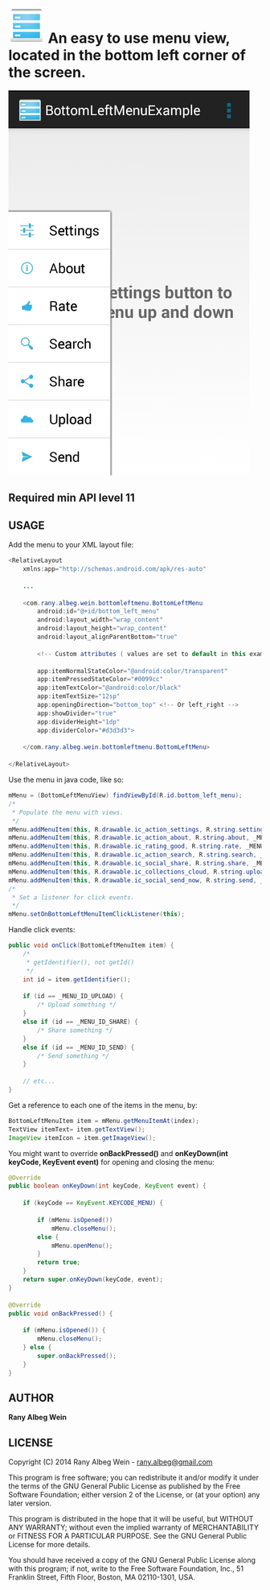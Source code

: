 ![Alt text](res/drawable-hdpi/ic_launcher.png "Icon") An easy to use menu view, located in the bottom left corner of the screen.
===================

![Alt text](screenshot.jpg "BottomLeftMenuView Samsung Galaxy S2")

Required min API level 11 
-------------------------

USAGE
------
Add the menu to your XML layout file:
```java
<RelativeLayout
    xmlns:app="http://schemas.android.com/apk/res-auto"

    ...

    <com.rany.albeg.wein.bottomleftmenu.BottomLeftMenu
        android:id="@+id/bottom_left_menu"
        android:layout_width="wrap_content"
        android:layout_height="wrap_content"
        android:layout_alignParentBottom="true"

        <!-- Custom attributes ( values are set to default in this example ): -->

        app:itemNormalStateColor="@android:color/transparent"
        app:itemPressedStateColor="#0099cc"
        app:itemTextColor="@android:color/black"
        app:itemTextSize="12sp"
        app:openingDirection="bottom_top" <!-- Or left_right -->
        app:showDivider="true"
        app:dividerHeight="1dp"
        app:dividerColor="#d3d3d3">

    </com.rany.albeg.wein.bottomleftmenu.BottomLeftMenu>

</RelativeLayout>
```
Use the menu in java code, like so:
```java
mMenu = (BottomLeftMenuView) findViewById(R.id.bottom_left_menu);
/*
 * Populate the menu with views.
 */
mMenu.addMenuItem(this, R.drawable.ic_action_settings, R.string.settings, _MENU_ID_SETTINGS);
mMenu.addMenuItem(this, R.drawable.ic_action_about, R.string.about, _MENU_ID_ABOUT);
mMenu.addMenuItem(this, R.drawable.ic_rating_good, R.string.rate, _MENU_ID_RATE);
mMenu.addMenuItem(this, R.drawable.ic_action_search, R.string.search, _MENU_ID_SEARCH);
mMenu.addMenuItem(this, R.drawable.ic_social_share, R.string.share, _MENU_ID_SHARE);
mMenu.addMenuItem(this, R.drawable.ic_collections_cloud, R.string.upload, _MENU_ID_UPLOAD);
mMenu.addMenuItem(this, R.drawable.ic_social_send_now, R.string.send, _MENU_ID_SEND);
/*
 * Set a listener for click events.
 */
mMenu.setOnBottomLeftMenuItemClickListener(this);
```
Handle click events:
```java
public void onClick(BottomLeftMenuItem item) {
    /*
     * getIdentifier(), not getId()
     */
    int id = item.getIdentifier();

    if (id == _MENU_ID_UPLOAD) {
        /* Upload something */
    }
    else if (id == _MENU_ID_SHARE) {
        /* Share something */
    }
    else if (id == _MENU_ID_SEND) {
        /* Send something */
    }

    // etc...
}
```
Get a reference to each one of the items in the menu, by:
```java
BottomLeftMenuItem item = mMenu.getMenuItemAt(index);
TextView itemText= item.getTextView();
ImageView itemIcon = item.getImageView();
```
You might want to override **onBackPressed()** and **onKeyDown(int keyCode, KeyEvent event)** for opening and closing the menu:

```java
@Override
public boolean onKeyDown(int keyCode, KeyEvent event) {

    if (keyCode == KeyEvent.KEYCODE_MENU) {

        if (mMenu.isOpened())
            mMenu.closeMenu();
        else {
            mMenu.openMenu();
        }
        return true;
    }
    return super.onKeyDown(keyCode, event);
}

@Override
public void onBackPressed() {

    if (mMenu.isOpened()) {
        mMenu.closeMenu();
    } else {
        super.onBackPressed();
    }
}
```
AUTHOR
-------

**Rany Albeg Wein**


LICENSE
--------
Copyright (C) 2014 Rany Albeg Wein - rany.albeg@gmail.com

This program is free software; you can redistribute it and/or
modify it under the terms of the GNU General Public License
as published by the Free Software Foundation; either version 2
of the License, or (at your option) any later version.

This program is distributed in the hope that it will be useful,
but WITHOUT ANY WARRANTY; without even the implied warranty of
MERCHANTABILITY or FITNESS FOR A PARTICULAR PURPOSE.  See the
GNU General Public License for more details.

You should have received a copy of the GNU General Public License
along with this program; if not, write to the Free Software
Foundation, Inc., 51 Franklin Street, Fifth Floor, Boston, MA  02110-1301, USA.

